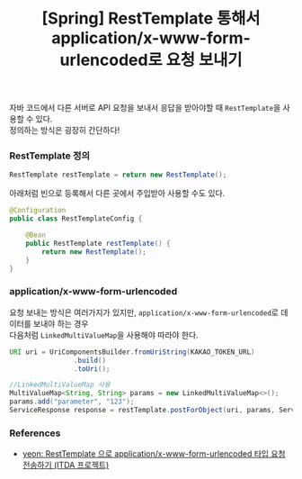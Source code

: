﻿---
toc: true
title:  "[Spring] RestTemplate 통해서 application/x-www-form-urlencoded로 요청 보내기"
last_modified_at:   2023-08-13
categories : Project
excerpt: ""
image: ""
sitemap :
  changefreq : weekly
  priority : 1.0
use_math: true
published: true
---

자바 코드에서 다른 서버로 API 요청을 보내서 응답을 받아야할 때 `RestTemplate`을 사용할 수 있다.<br>
정의하는 방식은 굉장히 간단하다!<br>

### RestTemplate 정의
```java
RestTemplate restTemplate = return new RestTemplate();
```

아래처럼 빈으로 등록해서 다른 곳에서 주입받아 사용할 수도 있다.<br>
```java
@Configuration
public class RestTemplateConfig {

    @Bean
    public RestTemplate restTemplate() {
        return new RestTemplate();
    }
}
```

### application/x-www-form-urlencoded
요청 보내는 방식은 여러가지가 있지만, `application/x-www-form-urlencoded`로 데이터를 보내야 하는 경우<br>
다음처럼 `LinkedMultiValueMap`을 사용해야 따라야 한다.<br>
```java
URI uri = UriComponentsBuilder.fromUriString(KAKAO_TOKEN_URL)
                .build()
                .toUri();

//LinkedMultiValueMap 사용
MultiValueMap<String, String> params = new LinkedMultiValueMap<>();
params.add("parameter", "123");
ServiceResponse response = restTemplate.postForObject(uri, params, ServiceResponse.class);
```


### References
- [yeon: RestTemplate 으로 application/x-www-form-urlencoded 타입 요청 전송하기 (ITDA 프로젝트)](https://velog.io/@yeon/RestTemplate-으로-applicationx-www-form-urlencoded-타입-요청-전송하기-ITDA-프로젝트)